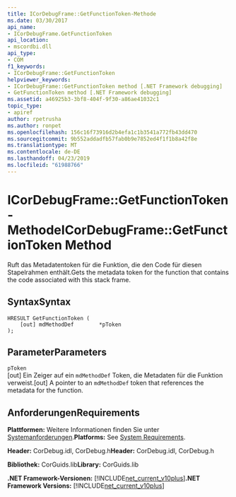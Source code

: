 ```yaml
---
title: ICorDebugFrame::GetFunctionToken-Methode
ms.date: 03/30/2017
api_name:
- ICorDebugFrame.GetFunctionToken
api_location:
- mscordbi.dll
api_type:
- COM
f1_keywords:
- ICorDebugFrame::GetFunctionToken
helpviewer_keywords:
- ICorDebugFrame::GetFunctionToken method [.NET Framework debugging]
- GetFunctionToken method [.NET Framework debugging]
ms.assetid: a46925b3-3bf8-404f-9f30-a86ae41032c1
topic_type:
- apiref
author: rpetrusha
ms.author: ronpet
ms.openlocfilehash: 156c16f73916d2b4efa1c1b3541a772fb43dd470
ms.sourcegitcommit: 9b552addadfb57fab0b9e7852ed4f1f1b8a42f8e
ms.translationtype: MT
ms.contentlocale: de-DE
ms.lasthandoff: 04/23/2019
ms.locfileid: "61988766"
---
```

# <a name="icordebugframegetfunctiontoken-method"></a><span data-ttu-id="58ff1-102">ICorDebugFrame::GetFunctionToken-Methode</span><span class="sxs-lookup"><span data-stu-id="58ff1-102">ICorDebugFrame::GetFunctionToken Method</span></span>
<span data-ttu-id="58ff1-103">Ruft das Metadatentoken für die Funktion, die den Code für diesen Stapelrahmen enthält.</span><span class="sxs-lookup"><span data-stu-id="58ff1-103">Gets the metadata token for the function that contains the code associated with this stack frame.</span></span>  
  
## <a name="syntax"></a><span data-ttu-id="58ff1-104">Syntax</span><span class="sxs-lookup"><span data-stu-id="58ff1-104">Syntax</span></span>  
  
```  
HRESULT GetFunctionToken (  
    [out] mdMethodDef        *pToken  
);  
```  
  
## <a name="parameters"></a><span data-ttu-id="58ff1-105">Parameter</span><span class="sxs-lookup"><span data-stu-id="58ff1-105">Parameters</span></span>  
 `pToken`  
 <span data-ttu-id="58ff1-106">[out] Ein Zeiger auf ein `mdMethodDef` Token, die Metadaten für die Funktion verweist.</span><span class="sxs-lookup"><span data-stu-id="58ff1-106">[out] A pointer to an `mdMethodDef` token that references the metadata for the function.</span></span>  
  
## <a name="requirements"></a><span data-ttu-id="58ff1-107">Anforderungen</span><span class="sxs-lookup"><span data-stu-id="58ff1-107">Requirements</span></span>  
 <span data-ttu-id="58ff1-108">**Plattformen:** Weitere Informationen finden Sie unter [Systemanforderungen](../../../../docs/framework/get-started/system-requirements.md).</span><span class="sxs-lookup"><span data-stu-id="58ff1-108">**Platforms:** See [System Requirements](../../../../docs/framework/get-started/system-requirements.md).</span></span>  
  
 <span data-ttu-id="58ff1-109">**Header:** CorDebug.idl, CorDebug.h</span><span class="sxs-lookup"><span data-stu-id="58ff1-109">**Header:** CorDebug.idl, CorDebug.h</span></span>  
  
 <span data-ttu-id="58ff1-110">**Bibliothek:** CorGuids.lib</span><span class="sxs-lookup"><span data-stu-id="58ff1-110">**Library:** CorGuids.lib</span></span>  
  
 <span data-ttu-id="58ff1-111">**.NET Framework-Versionen:** [!INCLUDE[net_current_v10plus](../../../../includes/net-current-v10plus-md.md)]</span><span class="sxs-lookup"><span data-stu-id="58ff1-111">**.NET Framework Versions:** [!INCLUDE[net_current_v10plus](../../../../includes/net-current-v10plus-md.md)]</span></span>
